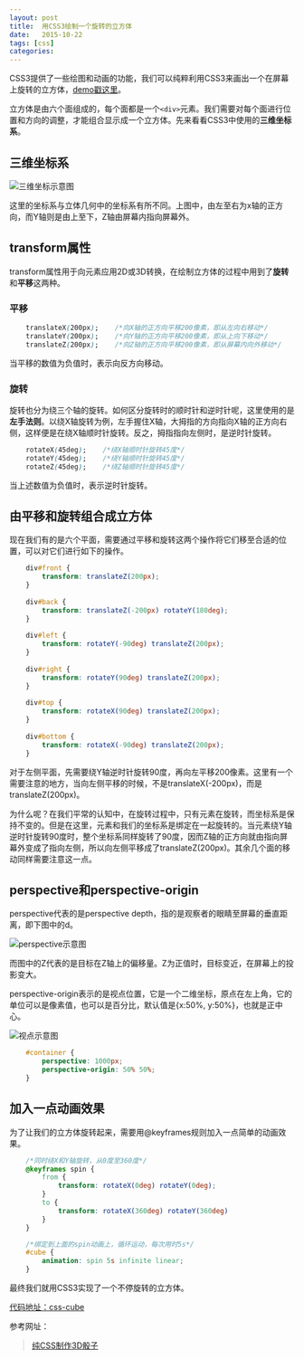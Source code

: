 ```yaml
---
layout: post
title:  用CSS3绘制一个旋转的立方体
date:   2015-10-22
tags: [css]
categories: 
---
```


CSS3提供了一些绘图和动画的功能，我们可以纯粹利用CSS3来画出一个在屏幕上旋转的立方体，[demo戳这里](http://noiron.github.io/css3-cube/)。

立方体是由六个面组成的，每个面都是一个`<div>`元素。我们需要对每个面进行位置和方向的调整，才能组合显示成一个立方体。先来看看CSS3中使用的**三维坐标系**。


## 三维坐标系

![三维坐标示意图](/asset/images/css-3d-coordinates.jpg)

这里的坐标系与立体几何中的坐标系有所不同。上图中，由左至右为x轴的正方向，而Y轴则是由上至下，Z轴由屏幕内指向屏幕外。


## transform属性

transform属性用于向元素应用2D或3D转换，在绘制立方体的过程中用到了**旋转**和**平移**这两种。

### 平移

```css
    translateX(200px);    /*向X轴的正方向平移200像素，即从左向右移动*/
    translateY(200px);    /*向Y轴的正方向平移200像素，即从上向下移动*/
    translateZ(200px);    /*向Z轴的正方向平移200像素，即从屏幕内向外移动*/
```
<!-- more -->

当平移的数值为负值时，表示向反方向移动。

### 旋转

旋转也分为绕三个轴的旋转。如何区分旋转时的顺时针和逆时针呢，这里使用的是**左手法则**。以绕X轴旋转为例，左手握住X轴，大拇指的方向指向X轴的正方向右侧，这样便是在绕X轴顺时针旋转。反之，拇指指向左侧时，是逆时针旋转。

```css
    rotateX(45deg);    /*绕X轴顺时针旋转45度*/
    rotateY(45deg);    /*绕Y轴顺时针旋转45度*/
    rotateZ(45deg);    /*绕Z轴顺时针旋转45度*/
```

当上述数值为负值时，表示逆时针旋转。


## 由平移和旋转组合成立方体

现在我们有的是六个平面，需要通过平移和旋转这两个操作将它们移至合适的位置，可以对它们进行如下的操作。

```css
    div#front {
        transform: translateZ(200px);
    }
    
    div#back {
        transform: translateZ(-200px) rotateY(180deg);
    }
    
    div#left {
        transform: rotateY(-90deg) translateZ(200px);
    }
    
    div#right {
        transform: rotateY(90deg) translateZ(200px);
    }
    
    div#top {
        transform: rotateX(90deg) translateZ(200px);
    }
    
    div#bottom {
        transform: rotateX(-90deg) translateZ(200px);
    }
```

对于左侧平面，先需要绕Y轴逆时针旋转90度，再向左平移200像素。这里有一个需要注意的地方，当向左侧平移的时候，不是translateX(-200px)，而是translateZ(200px)。

为什么呢？在我们平常的认知中，在旋转过程中，只有元素在旋转，而坐标系是保持不变的。但是在这里，元素和我们的坐标系是绑定在一起旋转的。当元素绕Y轴逆时针旋转90度时，整个坐标系同样旋转了90度，因而Z轴的正方向就由指向屏幕外变成了指向左侧，所以向左侧平移成了translateZ(200px)。其余几个面的移动同样需要注意这一点。


## perspective和perspective-origin

perspective代表的是perspective depth，指的是观察者的眼睛至屏幕的垂直距离，即下图中的d。

![perspective示意图](/asset/images/css_perspective.png)

而图中的Z代表的是目标在Z轴上的偏移量。Z为正值时，目标变近，在屏幕上的投影变大。

perspective-origin表示的是视点位置，它是一个二维坐标，原点在左上角，它的单位可以是像素值，也可以是百分比，默认值是{x:50%, y:50%}，也就是正中心。

![视点示意图](/asset/images/css_perspective-origin.jpg)

```css
    #container {
        perspective: 1000px;
        perspective-origin: 50% 50%;
    }
```


## 加入一点动画效果

为了让我们的立方体旋转起来，需要用@keyframes规则加入一点简单的动画效果。

```css
    /*同时绕X和Y轴旋转，从0度至360度*/
    @keyframes spin {
        from {
            transform: rotateX(0deg) rotateY(0deg);
        }
        to {
            transform: rotateX(360deg) rotateY(360deg)
        }
    }

    /*绑定到上面的spin动画上，循环运动，每次用时5s*/
    #cube {
        animation: spin 5s infinite linear;
    }
```

最终我们就用CSS3实现了一个不停旋转的立方体。

[代码地址：css-cube](https://github.com/noiron/css3-cube)

参考网址：

> [纯CSS制作3D骰子](http://www.maintao.com/2015/d6-in-css/)